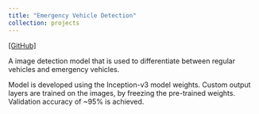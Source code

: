 ```yaml
---
title: "Emergency Vehicle Detection"
collection: projects
---
```


[[GitHub]](https://github.com/parasnaren/Category-and-Name-Entity-Recognition)

A image detection model that is used to differentiate between regular vehicles and emergency vehicles.

Model is developed using the Inception-v3 model weights. Custom output layers are trained on the images, by freezing the pre-trained weights. Validation accuracy of ~95% is achieved.
